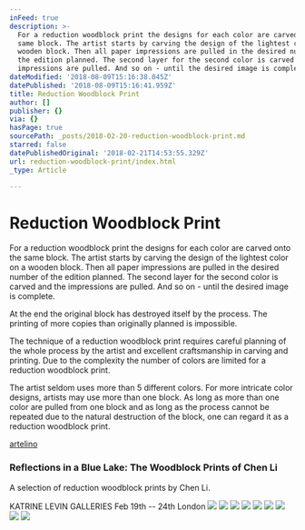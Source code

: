 ```yaml
---
inFeed: true
description: >-
  For a reduction woodblock print the designs for each color are carved onto the
  same block. The artist starts by carving the design of the lightest color on a
  wooden block. Then all paper impressions are pulled in the desired number of
  the edition planned. The second layer for the second color is carved and the
  impressions are pulled. And so on - until the desired image is complete.
dateModified: '2018-08-09T15:16:38.045Z'
datePublished: '2018-08-09T15:16:41.959Z'
title: Reduction Woodblock Print
author: []
publisher: {}
via: {}
hasPage: true
sourcePath: _posts/2018-02-20-reduction-woodblock-print.md
starred: false
datePublishedOriginal: '2018-02-21T14:53:55.329Z'
url: reduction-woodblock-print/index.html
_type: Article

---
```

# Reduction Woodblock Print

For a reduction woodblock print the designs for each color are carved onto the same block. The artist starts by carving the design of the lightest color on a wooden block. Then all paper impressions are pulled in the desired number of the edition planned. The second layer for the second color is carved and the impressions are pulled. And so on - until the desired image is complete.

At the end the original block has destroyed itself by the process. The printing of more copies than originally planned is impossible.

The technique of a reduction woodblock print requires careful planning of the whole process by the artist and excellent craftsmanship in carving and printing. Due to the complexity the number of colors are limited for a reduction woodblock print.

The artist seldom uses more than 5 different colors. For more intricate color designs, artists may use more than one block. As long as more than one color are pulled from one block and as long as the process cannot be repeated due to the natural destruction of the block, one can regard it as a reduction woodblock print.

[artelino][0]

### Reflections in a Blue Lake: The Woodblock Prints of Chen Li

A selection of reduction woodblock prints by Chen Li.

KATRINE LEVIN GALLERIES Feb 19th -- 24th London
![](https://the-grid-user-content.s3-us-west-2.amazonaws.com/6b17914a-dc81-4265-954d-09e2ec5649f6.jpg)
![](https://the-grid-user-content.s3-us-west-2.amazonaws.com/a4c276cf-d936-4137-8952-019be7517f68.jpg)
![](https://the-grid-user-content.s3-us-west-2.amazonaws.com/bab93683-ffdf-4f11-a25a-83d72a0d0d77.jpg)
![](https://the-grid-user-content.s3-us-west-2.amazonaws.com/1e50a0de-e7ae-4987-8551-9a4de03dbd74.jpg)
![](https://the-grid-user-content.s3-us-west-2.amazonaws.com/1d30143b-63d6-4388-bfc2-07150d109443.jpg)
![](https://the-grid-user-content.s3-us-west-2.amazonaws.com/b63526e7-ebc3-4fca-9cb1-fda59a117790.jpg)
![](https://the-grid-user-content.s3-us-west-2.amazonaws.com/2718520f-8e98-4ca9-9354-2555ad577438.jpg)
![](https://the-grid-user-content.s3-us-west-2.amazonaws.com/95ea3f04-e588-480e-a8e6-ced4977ee48a.jpg)
![](https://the-grid-user-content.s3-us-west-2.amazonaws.com/e6453ed9-3f5d-4bb9-bfd1-4c2cafab534b.jpg)

[0]: https://www.artelino.com/articles/chinese-reduction-woodblock-prints.asp